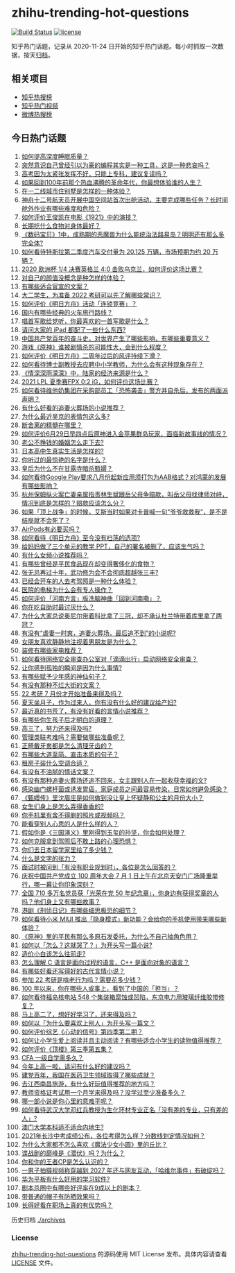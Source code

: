 # zhihu-trending-hot-questions

[![Build Status](https://github.com/justjavac/zhihu-trending-hot-questions/workflows/ci/badge.svg?branch=master)](https://github.com/justjavac/zhihu-trending-hot-questions/actions)
[![license](https://img.shields.io/github/license/justjavac/zhihu-trending-hot-questions)](https://github.com/justjavac/zhihu-trending-hot-questions/blob/master/LICENSE)

知乎热门话题，记录从 2020-11-24 日开始的知乎热门话题。每小时抓取一次数据，按天[归档](./archives)。

## 相关项目

- [知乎热搜榜](https://github.com/justjavac/zhihu-trending-top-search)
- [知乎热门视频](https://github.com/justjavac/zhihu-trending-hot-video)
- [微博热搜榜](https://github.com/justjavac/weibo-trending-hot-search)

## 今日热门话题

<!-- BEGIN -->
<!-- 最后更新时间 Sun Jul 04 2021 14:02:03 GMT+0800 (China Standard Time) -->

1. [如何提高深度睡眠质量？](https://www.zhihu.com/question/21367788)
2. [突然意识自己曾经引以为豪的编程其实是一种工具，这是一种悲哀吗？](https://www.zhihu.com/question/469223256)
3. [高考因为太紧张发挥不好，只能上专科，建议复读吗？](https://www.zhihu.com/question/468480228)
4. [如果回到100年前那个热血沸腾的革命年代，你最想体验谁的人生？](https://www.zhihu.com/question/460118166)
5. [在一二线城市住别墅是怎样的一种体验？](https://www.zhihu.com/question/350485995)
6. [神舟十二号航天员开展中国空间站首次出舱活动，主要完成哪些任务？长时间舱外作业有哪些难度和危险？](https://www.zhihu.com/question/469911953)
7. [如何评价王俊凯在电影《1921》中的演技？](https://www.zhihu.com/question/468558447)
8. [长期吃什么食物对身体最好？](https://www.zhihu.com/question/455630164)
9. [《数码宝贝》1中，成熟期的恶魔兽为什么能统治法路易岛？明明还有那么多完全体?](https://www.zhihu.com/question/37187108)
10. [如何看待特斯拉第二季度汽车交付量为 20.125 万辆，市场预期为约 20
    万辆？](https://www.zhihu.com/question/469602719)
11. [2020 欧洲杯 1/4 决赛英格兰 4:0
    击败乌克兰，如何评价这场比赛？](https://www.zhihu.com/question/469893448)
12. [对自己的颜值没概念是种怎样的体验？](https://www.zhihu.com/question/309262006)
13. [有哪些适合官宣的文案？](https://www.zhihu.com/question/436157838)
14. [大二学生，为准备 2022 考研可以先了解哪些常识？](https://www.zhihu.com/question/400494597)
15. [如何评价《明日方舟》活动「连锁竞赛」？](https://www.zhihu.com/question/469569572)
16. [国内有哪些经典的火车旅行路线？](https://www.zhihu.com/question/469093965)
17. [唱首军歌给党听，你最喜欢的一首军歌是什么？](https://www.zhihu.com/question/469697834)
18. [请问大家的 iPad 都配了一些什么东西?](https://www.zhihu.com/question/441947056)
19. [中国共产党百年的奋斗史，对世界产生了哪些影响，有哪些重要意义？](https://www.zhihu.com/question/469274581)
20. [游戏《原神》谁被剧情杀的可能性大，会到什么程度？](https://www.zhihu.com/question/466856390)
21. [如何评价《明日方舟》二周年过后的风评持续下滑？](https://www.zhihu.com/question/469788139)
22. [如何看待博士副教授去应聘中小学教师，为什么会有这种现象存在？](https://www.zhihu.com/question/469006927)
23. [《情深深雨濛濛》中，陆家的经济来源是什么？](https://www.zhihu.com/question/54479741)
24. [2021 LPL 夏季赛FPX 0:2 iG，如何评价这场比赛？](https://www.zhihu.com/question/469808758)
25. [如何看待维他奶集团在采购部员工「恐怖袭击」警方并自杀后，发布的两面派声明？](https://www.zhihu.com/question/469732478)
26. [有什么好看的追妻火葬场的小说推荐？](https://www.zhihu.com/question/463126197)
27. [为什么最近吴京的表情包这么多?](https://www.zhihu.com/question/459051105)
28. [断舍离的精髓在哪里？](https://www.zhihu.com/question/25044125)
29. [如何评价6月29日早四点后原神进入金苹果群岛玩家，面临新故事线的情况？](https://www.zhihu.com/question/468978856)
30. [老公不挣钱的婚姻怎么走下去?](https://www.zhihu.com/question/374704037)
31. [日本高中生真实生活是怎样的?](https://www.zhihu.com/question/358652855)
32. [你听过的最惊艳的名字是什么？](https://www.zhihu.com/question/265694919)
33. [皇后为什么不在甘露寺暗杀甄嬛？](https://www.zhihu.com/question/323782581)
34. [如何看待Google
    Play要求八月份起新应用须打包为AAB格式？对鸿蒙的发展有哪些影响？](https://www.zhihu.com/question/469588431)
35. [杭州保姆纵火案亡妻亲属指责林生斌跟岳父母争赔款，叫岳父母找律师对峙，情况到底是怎样的？赔款应该怎么分？](https://www.zhihu.com/question/469306984)
36. [如果「顶上战争」的时候，艾斯当时如果对卡普喊一句“爷爷救救我”，是不是结局就不会死了？](https://www.zhihu.com/question/275781764)
37. [AirPods有必要买吗？](https://www.zhihu.com/question/465884888)
38. [如何看待《明日方舟》至今没有扫荡的选项?](https://www.zhihu.com/question/469337436)
39. [给妈妈做了三个单元的教学 PPT，自己的署名被删了，应该生气吗？](https://www.zhihu.com/question/466380653)
40. [有什么女频小说推荐吗？](https://www.zhihu.com/question/457795893)
41. [有哪些曾经是平民食品现在却变得奢侈化的食物？](https://www.zhihu.com/question/468524945)
42. [张无忌再过十年，武功修为会不会彻底超越张三丰?](https://www.zhihu.com/question/458327600)
43. [已经会开车的人去考驾照是一种什么体验？](https://www.zhihu.com/question/61195942)
44. [医院的电梯为什么会有专人操作？](https://www.zhihu.com/question/275348817)
45. [如何评价「河南方言」版洗脑神曲「回到河南嘞」？](https://www.zhihu.com/question/469090177)
46. [你在吃自助时最讨厌什么？](https://www.zhihu.com/question/63212359)
47. [为什么大家总说奥尼尔带着科比拿了三冠，却不承认杜兰特带着库里拿了两冠？](https://www.zhihu.com/question/466820448)
48. [有没有“虐妻一时爽，追妻火葬场，最后追不到”的小说呢?](https://www.zhihu.com/question/397071668)
49. [女朋友喜欢静静地注视着男朋友是为什么？](https://www.zhihu.com/question/309919749)
50. [装修有哪些家电推荐？](https://www.zhihu.com/question/59782502)
51. [如何看待网络安全审查办公室对「滴滴出行」启动网络安全审查？](https://www.zhihu.com/question/469590210)
52. [让你感到孤独的瞬间是因为什么事情?](https://www.zhihu.com/question/465940944)
53. [有哪些赋予少年感的神仙句子？](https://www.zhihu.com/question/464697831)
54. [有没有那种不烂大街的文案？](https://www.zhihu.com/question/466067005)
55. [22 考研 7 月份才开始准备来得及吗？](https://www.zhihu.com/question/461398813)
56. [夏天坐月子，作为过来人，你有没有什么好的建议给产妇?](https://www.zhihu.com/question/460231954)
57. [最近真的书荒了，有没有好看的言情小说推荐？](https://www.zhihu.com/question/465306659)
58. [有哪些你生孩子后才明白的道理？](https://www.zhihu.com/question/463303641)
59. [高三了，努力还来得及吗?](https://www.zhihu.com/question/464944548)
60. [管理类联考难吗？需要做哪些准备呢？](https://www.zhihu.com/question/339992123)
61. [正畸戴牙套都是怎么清理牙齿的？](https://www.zhihu.com/question/458630145)
62. [有哪些大道至简、直击本质的句子？](https://www.zhihu.com/question/466361764)
63. [租房子装什么空调合适？](https://www.zhihu.com/question/456683441)
64. [有没有不油腻的情话文案？](https://www.zhihu.com/question/461738801)
65. [有没有那种追妻火葬场还追不回来，女主跟别人在一起收获幸福的文?](https://www.zhihu.com/question/408254252)
66. [感染幽门螺杆菌或诱发胃癌，家庭成员之间最容易传染，日常如何避免感染？](https://www.zhihu.com/question/469701438)
67. [《甄嬛传》里沈眉庄是如何做到没让皇上怀疑静和公主的月份大小？](https://www.zhihu.com/question/451619488)
68. [女生们身上是怎么弄得香香的?](https://www.zhihu.com/question/285951733)
69. [你手机里有舍不得删的照片或视频吗？](https://www.zhihu.com/question/312849874)
70. [能看穿别人心思的人是什么样的人？](https://www.zhihu.com/question/27095943)
71. [假如你是《三国演义》里刚得到玉玺的孙坚，你会如何处理？](https://www.zhihu.com/question/468740811)
72. [如何克服拿到驾照后不敢上路的心理恐惧？](https://www.zhihu.com/question/378244895)
73. [你们去日本留学家里给了多少钱？](https://www.zhihu.com/question/349176242)
74. [什么是文字的张力？](https://www.zhihu.com/question/20815158)
75. [面试时被问到「有没有职业规划时」，各位是怎么回答的？](https://www.zhihu.com/question/19850945)
76. [庆祝中国共产党成立 100 周年大会 7 月 1
    日上午在北京天安门广场隆重举行，哪一幕让你印象深刻？](https://www.zhihu.com/question/469219832)
77. [全国 710 多万名党员获「光荣在党 50
    年纪念章」，你身边有获得奖章的人吗？他们身上又有哪些故事？](https://www.zhihu.com/question/469220759)
78. [港剧《刑侦日记》有哪些细思极恐的细节？](https://www.zhihu.com/question/465226369)
79. [如何看待小米 MIUI
    推出「隐身模式」新功能？会给你的手机使用带来哪些新体验？](https://www.zhihu.com/question/469242892)
80. [《原神》里的平民有那么多原石发委托，为什么不自己抽角色用？](https://www.zhihu.com/question/462697256)
81. [如何以「怎么？这就哭了？」为开头写一篇小说?](https://www.zhihu.com/question/453484837)
82. [造价小白该怎么往前走?](https://www.zhihu.com/question/459896991)
83. [怎么理解 C 语言是面向过程的语言，C++ 是面向对象的语言？](https://www.zhihu.com/question/24425316)
84. [有哪些好看还写得好的古代言情小说？](https://www.zhihu.com/question/305808724)
85. [参加 22 考研是啃老行为吗？需要花多少钱？](https://www.zhihu.com/question/469453406)
86. [100 年以来，你在哪些人或事上，看到了中国的「担当」？](https://www.zhihu.com/question/469083054)
87. [如何看待福岛核电站 548
    个集装箱腐蚀或凹陷，东京电力用玻璃纤维胶带修复？](https://www.zhihu.com/question/469544314)
88. [马上高二了，想好好学习了，还来得及吗？](https://www.zhihu.com/question/464340442)
89. [如何以「为什么要喜欢上别人」为开头写一篇文？](https://www.zhihu.com/question/443120413)
90. [如何评价综艺《心动的信号》第四季第二期？](https://www.zhihu.com/question/469588792)
91. [如何让小学生爱上阅读并且主动阅读？有哪些适合小学生的读物值得推荐？](https://www.zhihu.com/question/20298114)
92. [如何评价《顶楼》第三季第五集？](https://www.zhihu.com/question/469569647)
93. [CFA 一级自学需多久？](https://www.zhihu.com/question/46129772)
94. [今年上高一啦，请问有什么好的建议吗？](https://www.zhihu.com/question/467877062)
95. [建党百年，我国在医药卫生领域取得了哪些成就？](https://www.zhihu.com/question/468756547)
96. [去江西南昌旅游，有什么好玩值得推荐的地方吗？](https://www.zhihu.com/question/348057500)
97. [教师资格证考试用一个月学来得及吗？没学过至少准备多久？](https://www.zhihu.com/question/412569772)
98. [哪一部小说是你心里的意难平呢？](https://www.zhihu.com/question/467675119)
99. [如何看待武汉大学邓红兵教授为生化环材专业正名「没有差的专业，只有差的人」?](https://www.zhihu.com/question/469600953)
100. [澳门大学本科适不适合内地生?](https://www.zhihu.com/question/371477684)
101. [2021年长沙中考成绩公布，各位考得怎么样？分数线划定情况如何？](https://www.zhihu.com/question/469625668)
102. [为什么大家都不怎么喜欢《魔法少女小圆》里的丘比？](https://www.zhihu.com/question/37154229)
103. [谍战剧的巅峰是《潜伏》吗？为什么？](https://www.zhihu.com/question/467430277)
104. [你和你的王者CP是怎么认识的？](https://www.zhihu.com/question/465183546)
105. [一男子拍摄视频称穿越到 2027
     年还与网友互动，「哈维尔事件」有破绽吗？](https://www.zhihu.com/question/466675842)
106. [华为平板有什么好用的学习软件?](https://www.zhihu.com/question/310728794)
107. [剧本杀圈中有哪些好评率在9成以上的剧本？](https://www.zhihu.com/question/376559705)
108. [带普通的帽子有防晒效果吗？](https://www.zhihu.com/question/444213755)
109. [长得好看在职场上真的有优势吗？](https://www.zhihu.com/question/461972771)

<!-- END -->

历史归档 [./archives](./archives)

### License

[zhihu-trending-hot-questions](https://github.com/justjavac/zhihu-trending-hot-questions)
的源码使用 MIT License 发布。具体内容请查看 [LICENSE](./LICENSE) 文件。
